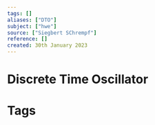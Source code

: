```yaml
---
tags: []
aliases: ["DTO"]
subject: ["hwe"]
source: ["Siegbert SChrempf"]
reference: []
created: 30th January 2023
---
```


# Discrete Time Oscillator


# Tags